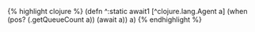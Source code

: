 {% highlight clojure %}
(defn ^:static await1 [^clojure.lang.Agent a]
  (when (pos? (.getQueueCount a))
    (await a))
    a)
{% endhighlight %}
